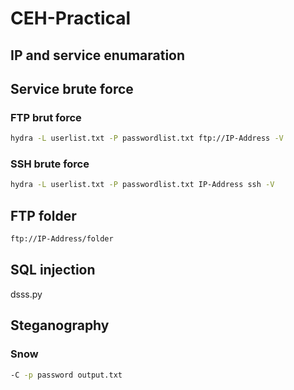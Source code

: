 # CEH-Practical

## IP and service enumaration

## Service brute force
### FTP brut force
```bash
hydra -L userlist.txt -P passwordlist.txt ftp://IP-Address -V
```
### SSH brute force
```bash
hydra -L userlist.txt -P passwordlist.txt IP-Address ssh -V
```
## FTP folder
```bash
ftp://IP-Address/folder
```
## SQL injection

dsss.py

## Steganography
### Snow
```bash
-C -p password output.txt
```
